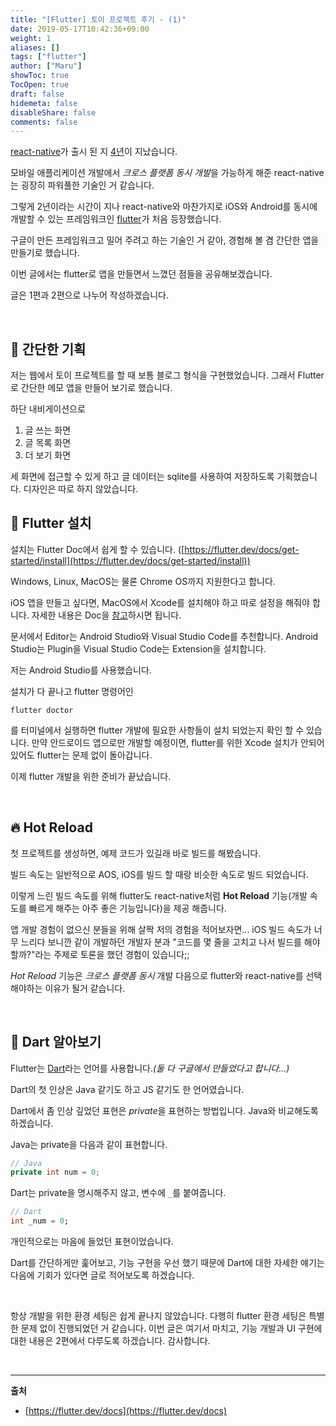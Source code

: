 ```yaml
---
title: "[Flutter] 토이 프로젝트 후기 - (1)"
date: 2019-05-17T10:42:36+09:00
weight: 1
aliases: []
tags: ["flutter"]
author: ["Maru"]
showToc: true
TocOpen: true
draft: false
hidemeta: false
disableShare: false
comments: false
---
```


[react-native](https://facebook.github.io/react-native/)가 출시 된 지 [4년](https://en.wikipedia.org/wiki/React_Native)이 지났습니다.

모바일 애플리케이션 개발에서 *크로스 플랫폼 동시 개발*을 가능하게 해준 react-native는 굉장히 파워풀한 기술인 거 같습니다.

그렇게 2년이라는 시간이 지나 react-native와 마찬가지로 iOS와 Android를 동시에 개발할 수 있는 프레임워크인 [flutter](https://flutter.dev/)가 처음 등장했습니다.

구글이 만든 프레임워크고 밀어 주려고 하는 기술인 거 같아, 경험해 볼 겸 간단한 앱을 만들기로 했습니다.

이번 글에서는 flutter로 앱을 만들면서 느꼈던 점들을 공유해보겠습니다.

글은 1편과 2편으로 나누어 작성하겠습니다.

<br>

## 📑 간단한 기획

저는 웹에서 토이 프로젝트를 할 때 보통 블로그 형식을 구현했었습니다. 그래서 Flutter로 간단한 메모 앱을 만들어 보기로 했습니다.

하단 내비게이션으로

1. 글 쓰는 화면
2. 글 목록 화면
3. 더 보기 화면

세 화면에 접근할 수 있게 하고 글 데이터는 sqlite를 사용하여 저장하도록 기획했습니다. 디자인은 따로 하지 않았습니다.
<br>

## 👾 Flutter 설치

설치는 Flutter Doc에서 쉽게 할 수 있습니다. ([https://flutter.dev/docs/get-started/install](https://flutter.dev/docs/get-started/install))

Windows, Linux, MacOS는 물론 Chrome OS까지 지원한다고 합니다.

iOS 앱을 만들고 싶다면, MacOS에서 Xcode를 설치해야 하고 따로 설정을 해줘야 합니다. 자세한 내용은 Doc을 [참고](https://flutter.dev/docs/get-started/install/macos)하시면 됩니다.

문서에서 Editor는 Android Studio와 Visual Studio Code를 추천합니다. Android Studio는 Plugin을 Visual Studio Code는 Extension을 설치합니다.

저는 Android Studio를 사용했습니다.

설치가 다 끝나고 flutter 명령어인

```
flutter doctor
```

를 터미널에서 실행하면 flutter 개발에 필요한 사항들이 설치 되었는지 확인 할 수 있습니다.
만약 안드로이드 앱으로만 개발할 예정이면, flutter를 위한 Xcode 설치가 안되어 있어도 flutter는 문제 없이 돌아갑니다.

이제 flutter 개발을 위한 준비가 끝났습니다.

<br>

## 🔥 Hot Reload

첫 프로젝트를 생성하면, 예제 코드가 있길래 바로 빌드를 해봤습니다.

빌드 속도는 일반적으로 AOS, iOS를 빌드 할 때랑 비슷한 속도로 빌드 되었습니다.

이렇게 느린 빌드 속도를 위해 flutter도 react-native처럼 **Hot Reload** 기능(개발 속도를 빠르게 해주는 아주 좋은 기능입니다)을 제공 해줍니다.

앱 개발 경험이 없으신 분들을 위해 살짝 저의 경험을 적어보자면... iOS 빌드 속도가 너무 느리다 보니깐 같이 개발하던 개발자 분과 "코드를 몇 줄을 고치고 나서 빌드를 해야 할까?"라는 주제로 토론을 했던 경험이 있습니다;;

_Hot Reload_ 기능은 _크로스 플랫폼 동시_ 개발 다음으로 flutter와 react-native를 선택해야하는 이유가 될거 같습니다.

<br>

## 🎯 Dart 알아보기

Flutter는 [Dart](https://dart.dev/)라는 언어를 사용합니다._(둘 다 구글에서 만들었다고 합니다...)_

Dart의 첫 인상은 Java 같기도 하고 JS 같기도 한 언어였습니다.

Dart에서 좀 인상 깊었던 표현은 *private*을 표현하는 방법입니다. Java와 비교해도록 하겠습니다.

Java는 private을 다음과 같이 표현합니다.

```Java
// Java
private int num = 0;
```

Dart는 private을 명시해주지 않고, 변수에 `_`를 붙여줍니다.

```Dart
// Dart
int _num = 0;
```

개인적으로는 마음에 들었던 표현이었습니다.

Dart를 간단하게만 훑어보고, 기능 구현을 우선 했기 때문에 Dart에 대한 자세한 얘기는 다음에 기회가 있다면 글로 적어보도록 하겠습니다.

<br>

항상 개발을 위한 환경 세팅은 쉽게 끝나지 않았습니다. 다행히 flutter 환경 세팅은 특별한 문제 없이 진행되었던 거 같습니다.
이번 글은 여기서 마치고, 기능 개발과 UI 구현에 대한 내용은 2편에서 다루도록 하겠습니다. 감사합니다.

<br>

---

**출처**

- [https://flutter.dev/docs](https://flutter.dev/docs)
